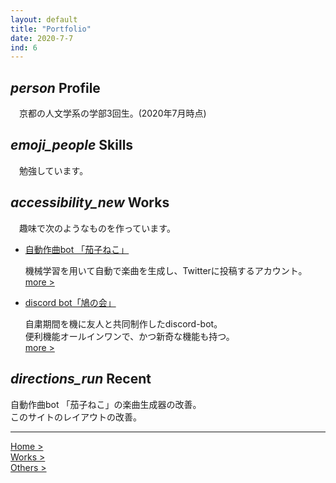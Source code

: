 ```yaml
---
layout: default
title: "Portfolio"
date: 2020-7-7
ind: 6
---
```


## <i class="material-icons mdc-list-item__graphic" aria-hidden="true">person</i> Profile

　京都の人文学系の学部3回生。(2020年7月時点)

## <i class="material-icons mdc-list-item__graphic" aria-hidden="true">emoji_people</i> Skills

　勉強しています。

## <i class="material-icons mdc-list-item__graphic" aria-hidden="true">accessibility_new</i> Works

　趣味で次のようなものを作っています。

- [自動作曲bot 「茄子ねこ」](https://twitter.com/cc_99_ff)

    機械学習を用いて自動で楽曲を生成し、Twitterに投稿するアカウント。     
    [more >](https://nakashimas.github.io/docs/works/nasneco.html)

- [discord bot「鳩の会」](https://nakashimas.github.io/docs/works/hatonokai.html)
    
    自粛期間を機に友人と共同制作したdiscord-bot。  
    便利機能オールインワンで、かつ新奇な機能も持つ。  
    [more >](https://nakashimas.github.io/docs/works/hatonokai.html)
  

## <i class="material-icons mdc-list-item__graphic" aria-hidden="true">directions_run</i> Recent

自動作曲bot 「茄子ねこ」の楽曲生成器の改善。  
このサイトのレイアウトの改善。

<hr>

[Home >](https://nakashimas.github.io/index.html)  
[Works >](https://nakashimas.github.io/docs/works/works.html)  
[Others >](https://nakashimas.github.io/docs/others/others.html)